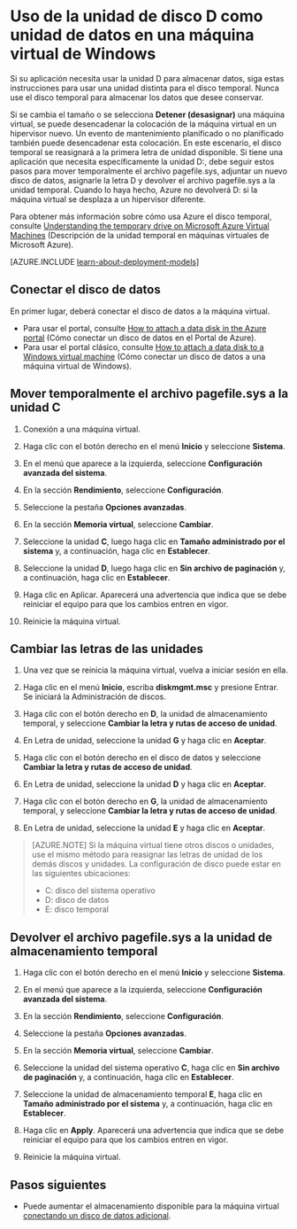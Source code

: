 <properties
	pageTitle="Conversión de la unidad D de una máquina virtual en un disco de datos | Microsoft Azure"
	description="Se describe cómo cambiar las letras de unidad de una máquina virtual de Windows para poder usar la unidad D: como unidad de datos."
	services="virtual-machines-windows"
	documentationCenter=""
	authors="cynthn"
	manager="timlt"
	editor=""
	tags="azure-resource-manager,azure-service-management"/>

<tags
	ms.service="virtual-machines-windows"
	ms.workload="infrastructure-services"
	ms.tgt_pltfrm="vm-windows"
	ms.devlang="na"
	ms.topic="article"
	ms.date="06/16/2016"
	ms.author="cynthn"/>

# Uso de la unidad de disco D como unidad de datos en una máquina virtual de Windows 

Si su aplicación necesita usar la unidad D para almacenar datos, siga estas instrucciones para usar una unidad distinta para el disco temporal. Nunca use el disco temporal para almacenar los datos que desee conservar.

Si se cambia el tamaño o se selecciona **Detener (desasignar)** una máquina virtual, se puede desencadenar la colocación de la máquina virtual en un hipervisor nuevo. Un evento de mantenimiento planificado o no planificado también puede desencadenar esta colocación. En este escenario, el disco temporal se reasignará a la primera letra de unidad disponible. Si tiene una aplicación que necesita específicamente la unidad D:, debe seguir estos pasos para mover temporalmente el archivo pagefile.sys, adjuntar un nuevo disco de datos, asignarle la letra D y devolver el archivo pagefile.sys a la unidad temporal. Cuando lo haya hecho, Azure no devolverá D: si la máquina virtual se desplaza a un hipervisor diferente.

Para obtener más información sobre cómo usa Azure el disco temporal, consulte [Understanding the temporary drive on Microsoft Azure Virtual Machines](https://blogs.msdn.microsoft.com/mast/2013/12/06/understanding-the-temporary-drive-on-windows-azure-virtual-machines/) (Descripción de la unidad temporal en máquinas virtuales de Microsoft Azure).

[AZURE.INCLUDE [learn-about-deployment-models](../../includes/learn-about-deployment-models-both-include.md)]

## Conectar el disco de datos

En primer lugar, deberá conectar el disco de datos a la máquina virtual.

- Para usar el portal, consulte [How to attach a data disk in the Azure portal](virtual-machines-windows-attach-disk-portal.md) (Cómo conectar un disco de datos en el Portal de Azure).
- Para usar el portal clásico, consulte [How to attach a data disk to a Windows virtual machine](virtual-machines-windows-classic-attach-disk.md) (Cómo conectar un disco de datos a una máquina virtual de Windows). 


## Mover temporalmente el archivo pagefile.sys a la unidad C

1. Conexión a una máquina virtual. 

2. Haga clic con el botón derecho en el menú **Inicio** y seleccione **Sistema**.

3. En el menú que aparece a la izquierda, seleccione **Configuración avanzada del sistema**.

4. En la sección **Rendimiento**, seleccione **Configuración**.

5. Seleccione la pestaña **Opciones avanzadas**.

5. En la sección **Memoria virtual**, seleccione **Cambiar**.

6. Seleccione la unidad **C**, luego haga clic en **Tamaño administrado por el sistema** y, a continuación, haga clic en **Establecer**.

7. Seleccione la unidad **D**, luego haga clic en **Sin archivo de paginación** y, a continuación, haga clic en **Establecer**.

8. Haga clic en Aplicar. Aparecerá una advertencia que indica que se debe reiniciar el equipo para que los cambios entren en vigor.

9. Reinicie la máquina virtual.




## Cambiar las letras de las unidades 

1. Una vez que se reinicia la máquina virtual, vuelva a iniciar sesión en ella.

2. Haga clic en el menú **Inicio**, escriba **diskmgmt.msc** y presione Entrar. Se iniciará la Administración de discos.

3. Haga clic con el botón derecho en **D**, la unidad de almacenamiento temporal, y seleccione **Cambiar la letra y rutas de acceso de unidad**.

4. En Letra de unidad, seleccione la unidad **G** y haga clic en **Aceptar**.

5. Haga clic con el botón derecho en el disco de datos y seleccione **Cambiar la letra y rutas de acceso de unidad**.

6. En Letra de unidad, seleccione la unidad **D** y haga clic en **Aceptar**.

7. Haga clic con el botón derecho en **G**, la unidad de almacenamiento temporal, y seleccione **Cambiar la letra y rutas de acceso de unidad**.

8. En Letra de unidad, seleccione la unidad **E** y haga clic en **Aceptar**.

> [AZURE.NOTE] Si la máquina virtual tiene otros discos o unidades, use el mismo método para reasignar las letras de unidad de los demás discos y unidades. La configuración de disco puede estar en las siguientes ubicaciones:
>- C: disco del sistema operativo  
>- D: disco de datos  
>- E: disco temporal



## Devolver el archivo pagefile.sys a la unidad de almacenamiento temporal 

1. Haga clic con el botón derecho en el menú **Inicio** y seleccione **Sistema**.

2. En el menú que aparece a la izquierda, seleccione **Configuración avanzada del sistema**.

3. En la sección **Rendimiento**, seleccione **Configuración**.

4. Seleccione la pestaña **Opciones avanzadas**.

5. En la sección **Memoria virtual**, seleccione **Cambiar**.

6. Seleccione la unidad del sistema operativo **C**, haga clic en **Sin archivo de paginación** y, a continuación, haga clic en **Establecer**.

7. Seleccione la unidad de almacenamiento temporal **E**, haga clic en **Tamaño administrado por el sistema** y, a continuación, haga clic en **Establecer**.

8. Haga clic en **Apply**. Aparecerá una advertencia que indica que se debe reiniciar el equipo para que los cambios entren en vigor.

9. Reinicie la máquina virtual.




## Pasos siguientes
- Puede aumentar el almacenamiento disponible para la máquina virtual [conectando un disco de datos adicional](virtual-machines-windows-attach-disk-portal.md).

<!---HONumber=AcomDC_0622_2016-->